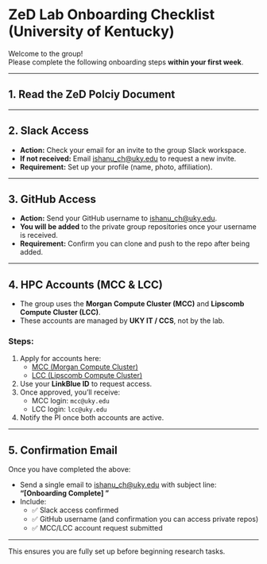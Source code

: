# ZeD Lab Onboarding Checklist (University of Kentucky)

Welcome to the group!  
Please complete the following onboarding steps **within your first week**.  

---
## 1. Read the ZeD Polciy Document


---


## 2. Slack Access  
- **Action:** Check your email for an invite to the group Slack workspace.  
- **If not received:** Email [ishanu_ch@uky.edu](mailto:ishanu_ch@uky.edu) to request a new invite.  
- **Requirement:** Set up your profile (name, photo, affiliation).  

---

## 3. GitHub Access  
- **Action:** Send your GitHub username to [ishanu_ch@uky.edu](mailto:ishanu_ch@uky.edu).  
- **You will be added** to the private group repositories once your username is received.  
- **Requirement:** Confirm you can clone and push to the repo after being added.  

---

## 4. HPC Accounts (MCC & LCC)  
- The group uses the **Morgan Compute Cluster (MCC)** and **Lipscomb Compute Cluster (LCC)**.  
- These accounts are managed by **UKY IT / CCS**, not by the lab.  

### Steps:  
1. Apply for accounts here:  
   - [MCC (Morgan Compute Cluster)](https://scholars.uky.edu/en/equipments/morgan-compute-cluster-cpu-mcc-cpu)  
   - [LCC (Lipscomb Compute Cluster)](https://www.ccs.uky.edu/services-and-support/hardware/lcc/)  
2. Use your **LinkBlue ID** to request access.  
3. Once approved, you’ll receive:  
   - MCC login: `mcc@uky.edu`  
   - LCC login: `lcc@uky.edu`  
4. Notify the PI once both accounts are active.  

---

## 5. Confirmation Email  
Once you have completed the above:  
- Send a single email to [ishanu_ch@uky.edu](mailto:ishanu_ch@uky.edu) with subject line:  
  **“[Onboarding Complete] <Your Name>”**  
- Include:  
  - ✅ Slack access confirmed  
  - ✅ GitHub username (and confirmation you can access private repos)  
  - ✅ MCC/LCC account request submitted  

---

This ensures you are fully set up before beginning research tasks.  
